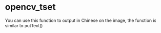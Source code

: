 # opencv_tset
You can use this function to output in Chinese on the image, the function is similar to putText()
